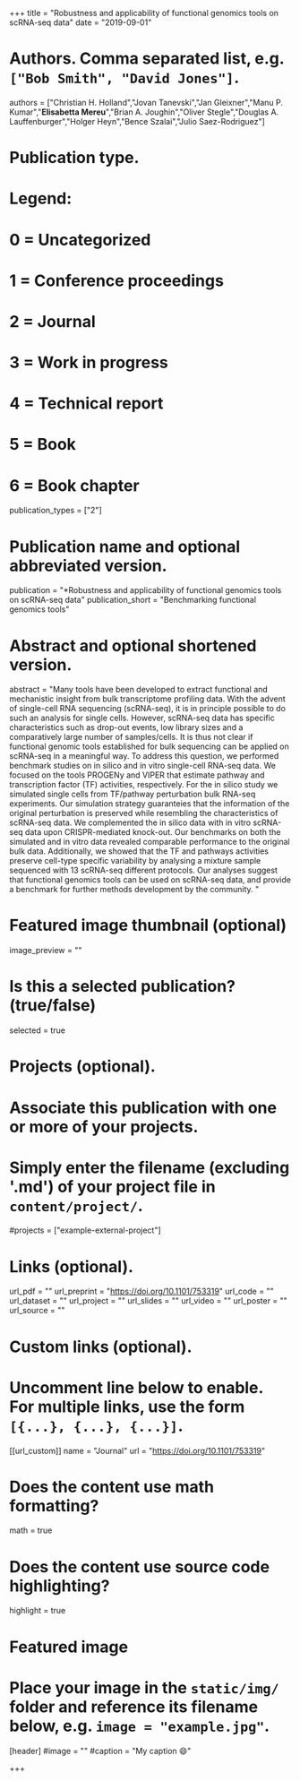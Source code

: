 +++
title = "Robustness and applicability of functional genomics tools on scRNA-seq data"
date = "2019-09-01"

# Authors. Comma separated list, e.g. `["Bob Smith", "David Jones"]`.

authors = ["Christian H. Holland","Jovan Tanevski","Jan Gleixner","Manu P. Kumar","**Elisabetta Mereu**","Brian A. Joughin","Oliver Stegle","Douglas A. Lauffenburger","Holger Heyn","Bence Szalai","Julio Saez-Rodriguez"]



# Publication type.
# Legend:
# 0 = Uncategorized
# 1 = Conference proceedings
# 2 = Journal
# 3 = Work in progress
# 4 = Technical report
# 5 = Book
# 6 = Book chapter
publication_types = ["2"]

# Publication name and optional abbreviated version.
publication = "*Robustness and applicability of functional genomics tools on scRNA-seq data"
publication_short = "Benchmarking functional genomics tools"


# Abstract and optional shortened version.
abstract = "Many tools have been developed to extract functional and mechanistic insight from bulk transcriptome profiling data. With the advent of single-cell RNA sequencing (scRNA-seq), it is in principle possible to do such an analysis for single cells. However, scRNA-seq data has specific characteristics such as drop-out events, low library sizes and a comparatively large number of samples/cells. It is thus not clear if functional genomic tools established for bulk sequencing can be applied on scRNA-seq in a meaningful way. To address this question, we performed benchmark studies on in silico and in vitro single-cell RNA-seq data. We focused on the tools PROGENy and VIPER that estimate pathway and transcription factor (TF) activities, respectively. For the in silico study we simulated single cells from TF/pathway perturbation bulk RNA-seq experiments. Our simulation strategy guaranteies that the information of the original perturbation is preserved while resembling the characteristics of scRNA-seq data. We complemented the in silico data with in vitro scRNA-seq data upon CRISPR-mediated knock-out. Our benchmarks on both the simulated and in vitro data revealed comparable performance to the original bulk data. Additionally, we showed that the TF and pathways activities preserve cell-type specific variability by analysing a mixture sample sequenced with 13 scRNA-seq different protocols. Our analyses suggest that functional genomics tools can be used on scRNA-seq data, and provide a benchmark for further methods development by the community. 
"

# Featured image thumbnail (optional)
image_preview = ""

# Is this a selected publication? (true/false)
selected = true

# Projects (optional).
#   Associate this publication with one or more of your projects.
#   Simply enter the filename (excluding '.md') of your project file in `content/project/`.
#projects = ["example-external-project"]

# Links (optional).
url_pdf = ""
url_preprint = "https://doi.org/10.1101/753319"
url_code = ""
url_dataset = ""
url_project = ""
url_slides = ""
url_video = ""
url_poster = ""
url_source = ""

# Custom links (optional).
#   Uncomment line below to enable. For multiple links, use the form `[{...}, {...}, {...}]`.
[[url_custom]]
name = "Journal"
url = "https://doi.org/10.1101/753319"

# Does the content use math formatting?
math = true

# Does the content use source code highlighting?
highlight = true
  
# Featured image
# Place your image in the `static/img/` folder and reference its filename below, e.g. `image = "example.jpg"`.
[header]
#image = ""
#caption = "My caption :smile:"

+++


